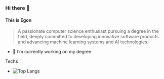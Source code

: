 ### Hi there 👋

#### This is Egon
> A passionate computer science enthusiast pursuing a degree in the field, deeply committed to developing innovative software products and advancing machine learning systems and AI technologies.

- 🔭 I’m currently working on my degree.

Techs 
- ![Top Langs](https://github-readme-stats.vercel.app/api/top-langs/?username=EgonLh&theme=tokyonight)

